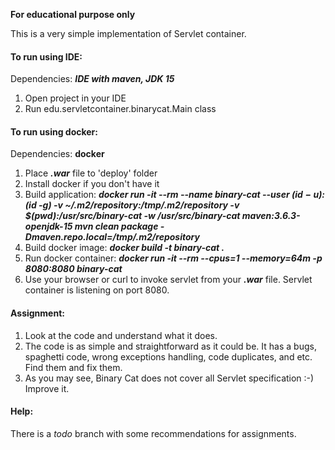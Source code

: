 **For educational purpose only**

This is a very simple implementation of Servlet container.

#### To run using IDE:

Dependencies: ***IDE with maven, JDK 15***
1. Open project in your IDE
1. Run edu.servletcontainer.binarycat.Main class

#### To run using docker:

Dependencies: **docker**
1. Place ***.war*** file to 'deploy' folder
1. Install docker if you don't have it
1. Build application: ***docker run -it --rm --name binary-cat --user $(id -u):$(id -g) -v ~/.m2/repository:/tmp/.m2/repository -v $(pwd):/usr/src/binary-cat -w /usr/src/binary-cat maven:3.6.3-openjdk-15 mvn clean package -Dmaven.repo.local=/tmp/.m2/repository***
1. Build docker image: ***docker build -t binary-cat .*** 
1. Run docker container: ***docker run -it --rm --cpus=1 --memory=64m -p 8080:8080 binary-cat***
1. Use your browser or curl to invoke servlet from your ***.war*** file. Servlet container is listening on port 8080. 

#### Assignment:
1. Look at the code and understand what it does.
1. The code is as simple and straightforward as it could be. It has a bugs, spaghetti code, wrong exceptions handling, code duplicates, and etc. Find them and fix them.
1. As you may see, Binary Cat does not cover all Servlet specification :-) Improve it.

#### Help:
There is a *todo* branch with some recommendations for assignments. 